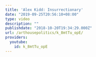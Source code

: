 ```yaml
---
title: 'Alex Kidd: Insurrectionary'
date: "2019-09-25T20:56:10+08:00"
type: video
description: ""
publishdate: "2018-10-20T19:34:29.000Z"
url: /arthousepolitics/k_8mtTu_opE/
providers:
  youtube:
    id: k_8mtTu_opE
---
```


